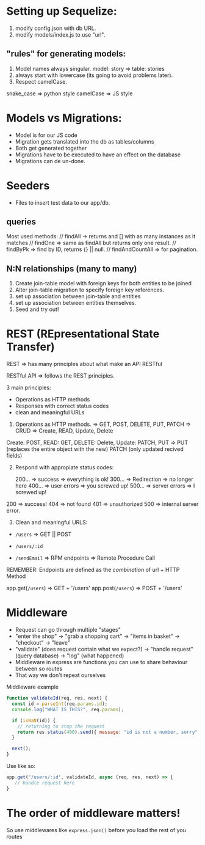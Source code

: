 # Setting up Sequelize:

1. modify config.json with db URL.
2. modify models/index.js to use "url".

## "rules" for generating models:

1. Model names always singular. model: story => table: stories
2. always start with lowercase (its going to avoid problems later).
3. Respect camelCase.

snake_case => python style
camelCase => JS style

# Models vs Migrations:

- Model is for our JS code
- Migration gets translated into the db as tables/columns
- Both get generated together
- Migrations have to be executed to have an effect on the database
- Migrations can de un-done.

# Seeders

- Files to insert test data to our app/db.

## queries

Most used methods:
// findAll -> returns and [] with as many instances as it matches
// findOne => same as findAll but returns only one result.
// findByPk => find by ID, returns {} || null.
// findAndCountAll => for pagination.

## N:N relationships (many to many)

1. Create join-table model with foreign keys for both entities to be joined
2. Alter join-table migration to specify foreign key references.
3. set up association between join-table and entities
4. set up association between entities themselves.
5. Seed and try out!

# REST (REpresentational State Transfer)

REST => has many principles about what make an API RESTful

RESTful API => follows the REST principles.

3 main principles:

- Operations as HTTP methods
- Responses with correct status codes
- clean and meaningful URLs

1. Operations as HTTP methods.
   => GET, POST, DELETE, PUT, PATCH
   => CRUD => Create, READ, Update, Delete

Create: POST,
READ: GET,
DELETE: Delete,
Update: PATCH, PUT => PUT (replaces the entire object with the new)
PATCH (only updated recived fields)

2. Respond with appropiate status codes:

   200... => success => everything is ok!
   300... => Redirection => no longer here
   400... => user errors => you screwed up!
   500... => server errors => I screwed up!

200 => success!
404 => not found
401 => unauthorized
500 => internal server error.

3. Clean and meaningful URLS:

- `/users` => GET || POST
- `/users/:id`

- `/sendEmail` => RPM endpoints => Remote Procedure Call

REMEMBER:
Endpoints are defined as the _combination_ of url + HTTP Method

app.get(`/users`) => GET + '/users'
app.post(`/users`) => POST + '/users'

# Middleware

- Request can go through multiple "stages"
- "enter the shop" -> "grab a shopping cart" -> "items in basket" -> "checkout" -> "leave"
- "validate" (does request contain what we expect?) -> "handle request" (query database) -> "log" (what happened)
- Middleware in express are functions you can use to share behaviour between so routes
- That way we don't repeat ourselves

Middleware example

```javascript
function validateId(req, res, next) {
  const id = parseInt(req.params.id);
  console.log("WHAT IS THIS?", req.params);

  if (isNaN(id)) {
    // returning to stop the request
    return res.status(400).send({ message: "id is not a number, sorry" });
  }

  next();
}
```

Use like so:

```javascript
app.get("/users/:id", validateId, async (req, res, next) => {
   // handle request here
}
```

# The order of middleware matters!

So use middlewares like `express.json()` before you load the rest of you routes
